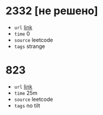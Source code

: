 # 2332 [не решено]
- `url` [link](https://leetcode.com/problems/the-latest-time-to-catch-a-bus/description/)
- `time` 0
- `source` leetcode
- `tags` strange
# 823
- `url` [link](https://leetcode.com/problems/binary-trees-with-factors/description/?envType=daily-question&envId=2023-10-26)
- `time` 25m
- `source` leetcode
- `tags` no tilt
